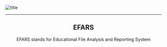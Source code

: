 ![title](../EFARS/efars/static/img/logo.svg)

---

<h2 align='center'>EFARS</h2>
<p align='center'>EFARS stands for Educational File Analysis and Reporting System</p>
